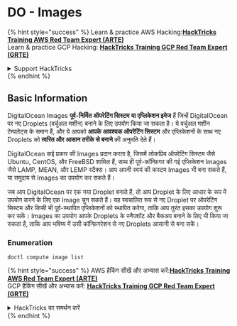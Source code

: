# DO - Images

{% hint style="success" %}
Learn & practice AWS Hacking:<img src="../../../.gitbook/assets/image (1) (1) (1) (1).png" alt="" data-size="line">[**HackTricks Training AWS Red Team Expert (ARTE)**](https://training.hacktricks.xyz/courses/arte)<img src="../../../.gitbook/assets/image (1) (1) (1) (1).png" alt="" data-size="line">\
Learn & practice GCP Hacking: <img src="../../../.gitbook/assets/image (2) (1).png" alt="" data-size="line">[**HackTricks Training GCP Red Team Expert (GRTE)**<img src="../../../.gitbook/assets/image (2) (1).png" alt="" data-size="line">](https://training.hacktricks.xyz/courses/grte)

<details>

<summary>Support HackTricks</summary>

* Check the [**subscription plans**](https://github.com/sponsors/carlospolop)!
* **Join the** 💬 [**Discord group**](https://discord.gg/hRep4RUj7f) or the [**telegram group**](https://t.me/peass) or **follow** us on **Twitter** 🐦 [**@hacktricks\_live**](https://twitter.com/hacktricks_live)**.**
* **Share hacking tricks by submitting PRs to the** [**HackTricks**](https://github.com/carlospolop/hacktricks) and [**HackTricks Cloud**](https://github.com/carlospolop/hacktricks-cloud) github repos.

</details>
{% endhint %}

## Basic Information

DigitalOcean Images **पूर्व-निर्मित ऑपरेटिंग सिस्टम या एप्लिकेशन इमेज** हैं जिन्हें DigitalOcean पर नए Droplets (वर्चुअल मशीन) बनाने के लिए उपयोग किया जा सकता है। ये वर्चुअल मशीन टेम्पलेट्स के समान हैं, और ये आपको **आपके आवश्यक ऑपरेटिंग सिस्टम** और एप्लिकेशनों के साथ नए Droplets को **त्वरित और आसान तरीके से बनाने** की अनुमति देते हैं।

DigitalOcean कई प्रकार की Images प्रदान करता है, जिसमें लोकप्रिय ऑपरेटिंग सिस्टम जैसे Ubuntu, CentOS, और FreeBSD शामिल हैं, साथ ही पूर्व-कॉन्फ़िगर की गई एप्लिकेशन Images जैसे LAMP, MEAN, और LEMP स्टैक्स। आप अपनी स्वयं की कस्टम Images भी बना सकते हैं, या समुदाय से Images का उपयोग कर सकते हैं।

जब आप DigitalOcean पर एक नया Droplet बनाते हैं, तो आप Droplet के लिए आधार के रूप में उपयोग करने के लिए एक Image चुन सकते हैं। यह स्वचालित रूप से नए Droplet पर ऑपरेटिंग सिस्टम और किसी भी पूर्व-स्थापित एप्लिकेशनों को स्थापित करेगा, ताकि आप तुरंत इसका उपयोग शुरू कर सकें। Images का उपयोग आपके Droplets के स्नैपशॉट और बैकअप बनाने के लिए भी किया जा सकता है, ताकि आप भविष्य में उसी कॉन्फ़िगरेशन से नए Droplets आसानी से बना सकें।

### Enumeration
```
doctl compute image list
```
{% hint style="success" %}
AWS हैकिंग सीखें और अभ्यास करें:<img src="../../../.gitbook/assets/image (1) (1) (1) (1).png" alt="" data-size="line">[**HackTricks Training AWS Red Team Expert (ARTE)**](https://training.hacktricks.xyz/courses/arte)<img src="../../../.gitbook/assets/image (1) (1) (1) (1).png" alt="" data-size="line">\
GCP हैकिंग सीखें और अभ्यास करें: <img src="../../../.gitbook/assets/image (2) (1).png" alt="" data-size="line">[**HackTricks Training GCP Red Team Expert (GRTE)**<img src="../../../.gitbook/assets/image (2) (1).png" alt="" data-size="line">](https://training.hacktricks.xyz/courses/grte)

<details>

<summary>HackTricks का समर्थन करें</summary>

* [**सदस्यता योजनाएँ**](https://github.com/sponsors/carlospolop) देखें!
* **हमारे** 💬 [**Discord समूह**](https://discord.gg/hRep4RUj7f) या [**telegram समूह**](https://t.me/peass) में शामिल हों या **हमारे** **Twitter** 🐦 [**@hacktricks\_live**](https://twitter.com/hacktricks_live)** का पालन करें।**
* **हैकिंग ट्रिक्स साझा करें और** [**HackTricks**](https://github.com/carlospolop/hacktricks) और [**HackTricks Cloud**](https://github.com/carlospolop/hacktricks-cloud) गिटहब रिपोजिटरी में PRs सबमिट करें।

</details>
{% endhint %}
